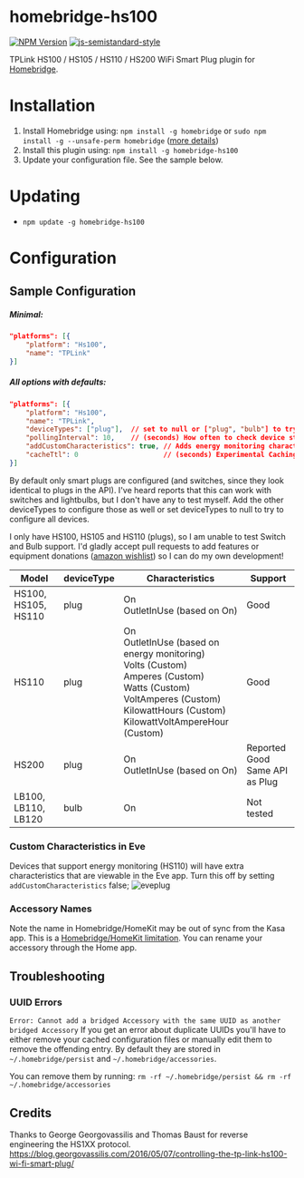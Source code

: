 # homebridge-hs100
[![NPM Version](https://img.shields.io/npm/v/homebridge-hs100.svg)](https://www.npmjs.com/package/homebridge-hs100)
[![js-semistandard-style](https://img.shields.io/badge/code%20style-semistandard-brightgreen.svg?style=flat-square)](https://github.com/Flet/semistandard)

TPLink HS100 / HS105 / HS110 / HS200 WiFi Smart Plug plugin for [Homebridge](https://github.com/nfarina/homebridge).

# Installation

1. Install Homebridge using: `npm install -g homebridge` or `sudo npm install -g --unsafe-perm homebridge` ([more details](https://github.com/nfarina/homebridge#installation))
2. Install this plugin using: `npm install -g homebridge-hs100`
3. Update your configuration file. See the sample below.

# Updating

- `npm update -g homebridge-hs100`

# Configuration

## Sample Configuration

##### Minimal:
```json
"platforms": [{
    "platform": "Hs100",
    "name": "TPLink"
}]
```

##### All options with defaults:
```json
"platforms": [{
    "platform": "Hs100",
    "name": "TPLink",
    "deviceTypes": ["plug"],  // set to null or ["plug", "bulb"] to try to use all TPLink device types
    "pollingInterval": 10,    // (seconds) How often to check device status in the background
    "addCustomCharacteristics": true, // Adds energy monitoring characteristics viewable in Eve app.
    "cacheTtl": 0                     // (seconds) Experimental Caching Mode, off by default
}]
```

By default only smart plugs are configured (and switches, since they look identical to plugs in the API). I've heard reports that this can work with switches and lightbulbs, but I don't have any to test myself. Add the other deviceTypes to configure those as well or set deviceTypes to null to try to configure all devices.

I only have HS100, HS105 and HS110 (plugs), so I am unable to test Switch and Bulb support. I'd gladly accept pull requests to add features or equipment donations ([amazon wishlist](http://a.co/bw0EfsB)) so I can do my own development!

| Model               | deviceType | Characteristics | Support                 |
|---------------------|------------|-----------------|-------------------------|
| HS100, HS105, HS110 | plug       | On <br /> OutletInUse (based on On) | Good |
| HS110               | plug       | On <br /> OutletInUse (based on energy monitoring)<br />Volts (Custom)<br />Amperes (Custom)<br />Watts (Custom)<br />VoltAmperes (Custom)<br />KilowattHours (Custom)<br />KilowattVoltAmpereHour (Custom) | Good |
| HS200               | plug       | On <br />OutletInUse (based on On) | Reported Good <br /> Same API as Plug |
| LB100, LB110, LB120 | bulb       | On | Not tested |

### Custom Characteristics in Eve
Devices that support energy monitoring (HS110) will have extra characteristics that are viewable in the Eve app. Turn this off by setting `addCustomCharacteristics` false;
![eveplug](https://user-images.githubusercontent.com/1383980/30236054-975ffab0-94c6-11e7-904e-df8aa79ca435.png)

### Accessory Names
Note the name in Homebridge/HomeKit may be out of sync from the Kasa app. This is a [Homebridge/HomeKit limitation](https://github.com/nfarina/homebridge#limitations). You can rename your accessory through the Home app.

## Troubleshooting
### UUID Errors
`Error: Cannot add a bridged Accessory with the same UUID as another bridged Accessory`
If you get an error about duplicate UUIDs you'll have to either remove your cached configuration files or manually edit them to remove the offending entry. By default they are stored in `~/.homebridge/persist` and `~/.homebridge/accessories`.

You can remove them by running:
`rm -rf ~/.homebridge/persist && rm -rf ~/.homebridge/accessories`

## Credits
Thanks to George Georgovassilis and Thomas Baust for reverse engineering the HS1XX protocol.
https://blog.georgovassilis.com/2016/05/07/controlling-the-tp-link-hs100-wi-fi-smart-plug/
